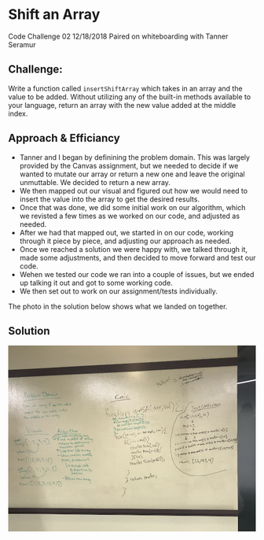# Shift an Array
Code Challenge 02 
12/18/2018
Paired on whiteboarding with Tanner Seramur

## Challenge:
Write a function called `insertShiftArray` which takes in an array and the value to be added. Without utilizing any of the built-in methods available to your language, return an array with the new value added at the middle index.

## Approach & Efficiancy
- Tanner and I began by definining the problem domain. This was largely provided by the Canvas assignment, but we needed to decide if we wanted to mutate our array or return a new one and leave the original unmuttable. We decided to return a new array.
- We then mapped out our visual and figured out how we would need to insert the value into the array to get the desired results.
- Once that was done, we did some initial work on our algorithm, which we revisted a few times as we worked on our code, and adjusted as needed.
- After we had that mapped out, we started in on our code, working through it piece by piece, and adjusting our approach as needed.
- Once we reached a solution we were happy with, we talked through it, made some adjustments, and then decided to move forward and test our code.
- Wehen we tested our code we ran into a couple of issues, but we ended up talking it out and got to some working code.
- We then set out to work on our assignment/tests individually.

The photo in the solution below shows what we landed on together.

## Solution
![Reverse and Array Whiteboard](./assets/array_shift.JPG)